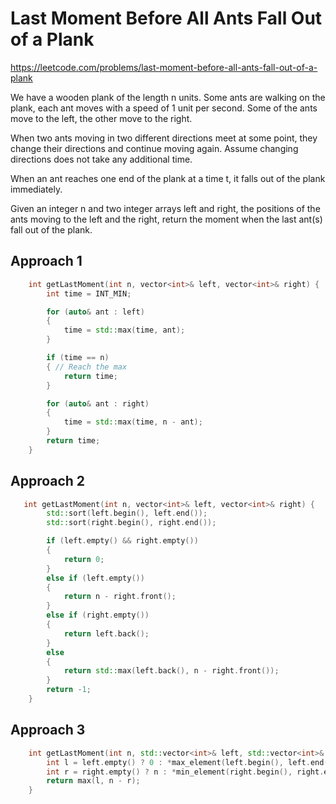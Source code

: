 # Last Moment Before All Ants Fall Out of a Plank

https://leetcode.com/problems/last-moment-before-all-ants-fall-out-of-a-plank

We have a wooden plank of the length n units. Some ants are walking on the plank, each ant moves with a speed of 1 unit per second. Some of the ants move to the left, the other move to the right.

When two ants moving in two different directions meet at some point, they change their directions and continue moving again. Assume changing directions does not take any additional time.

When an ant reaches one end of the plank at a time t, it falls out of the plank immediately.

Given an integer n and two integer arrays left and right, the positions of the ants moving to the left and the right, return the moment when the last ant(s) fall out of the plank.

## Approach 1

``` C++
    int getLastMoment(int n, vector<int>& left, vector<int>& right) {
        int time = INT_MIN;

        for (auto& ant : left)
        {
            time = std::max(time, ant);
        }

        if (time == n)
        { // Reach the max
            return time;
        }

        for (auto& ant : right)
        {
            time = std::max(time, n - ant);
        }
        return time;
    }
```

## Approach 2
``` C++
   int getLastMoment(int n, vector<int>& left, vector<int>& right) {
        std::sort(left.begin(), left.end());
        std::sort(right.begin(), right.end());

        if (left.empty() && right.empty())
        {
            return 0;
        }
        else if (left.empty())
        {
            return n - right.front();
        }
        else if (right.empty())
        {
            return left.back();
        }
        else
        {
            return std::max(left.back(), n - right.front());
        }
        return -1;
    }
```

## Approach 3
``` C++
    int getLastMoment(int n, std::vector<int>& left, std::vector<int>& right) {
        int l = left.empty() ? 0 : *max_element(left.begin(), left.end());
        int r = right.empty() ? n : *min_element(right.begin(), right.end());
        return max(l, n - r);
    }
```
